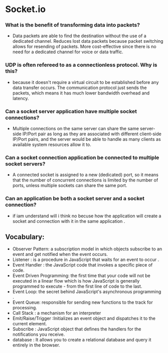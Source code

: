 # Socket.io 

### What is the benefit of transforming data into packets? 
- Data packets are able to find the destination without the use of a dedicated channel. Reduces lost data packets because packet switching allows for resending of packets. More cost-effective since there is no need for a dedicated channel for voice or data traffic.

### UDP is often refereed to as a connectionless protocol. Why is this? 
-  because it doesn't require a virtual circuit to be established before any data transfer occurs. The communication protocol just sends the packets, which means it has much lower bandwidth overhead and latency.

### Can a socket server application have multiple socket connections? 
- Multiple connections on the same server can share the same server-side IP/Port pair as long as they are associated with different client-side IP/Port pairs, and the server would be able to handle as many clients as available system resources allow it to.

### Can a socket connection application be connected to multiple socket servers? 
- A connected socket is assigned to a new (dedicated) port, so it means that the number of concurrent connections is limited by the number of ports, unless multiple sockets can share the same port.

### Can an application be both a socket server and a socket connection? 
- if iam understand will i think no becuse how the application will  create a socket and connection with it in the same application . 

## Vocabulary: 

- Observer Pattern: a subscription model in which objects subscribe to an event and get notified when the event occurs.
- Listener : is a procedure in JavaScript that waits for an event to occur .
- Event Handler : the JavaScript code that invokes a specific piece of code.
- Event Driven Programming:  the first time that your code will not be executed in a linear flow which is how JavaScript is generally programmed to execute - from the first line of code to the last.
- Event Loop:  the secret behind JavaScript's asynchronous programming .
- Event Queue: responsible for sending new functions to the track for processing.
- Call Stack : a mechanism for an interpreter
- Emit/Raise/Trigger :Initializes an event object and dispatches it to the current element.
- Subscribe :  JavaScript object that defines the handlers for the notifications you receive.
- database : It allows you to create a relational database and query it entirely in the browser.
